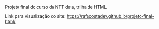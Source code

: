 Projeto final do curso da NTT data, trilha de HTML.

Link para visualização do site: https://rafacostadev.github.io/projeto-final-html/